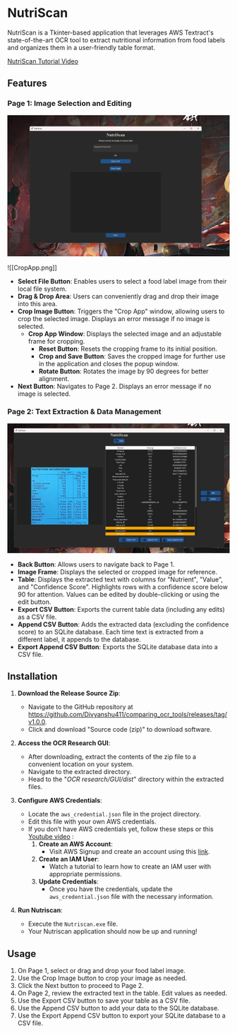 # NutriScan

NutriScan is a Tkinter-based application that leverages AWS Textract's state-of-the-art OCR tool to extract nutritional information from food labels and organizes them in a user-friendly table format.

[NutriScan Tutorial Video](NutriScan%20Tutorial.mp4)

## Features

### Page 1: Image Selection and Editing
![Page 1.png](Page%201.png)

![[CropApp.png]]
- **Select File Button**: Enables users to select a food label image from their local file system.
- **Drag & Drop Area**: Users can conveniently drag and drop their image into this area.
- **Crop Image Button**: Triggers the "Crop App" window, allowing users to crop the selected image. Displays an error message if no image is selected.
  - **Crop App Window**: Displays the selected image and an adjustable frame for cropping.
    - **Reset Button**: Resets the cropping frame to its initial position.
    - **Crop and Save Button**: Saves the cropped image for further use in the application and closes the popup window.
    - **Rotate Button**: Rotates the image by 90 degrees for better alignment.
- **Next Button**: Navigates to Page 2. Displays an error message if no image is selected.

### Page 2: Text Extraction & Data Management
![Page 2.png](Page%202.png)
- **Back Button**: Allows users to navigate back to Page 1.
- **Image Frame**: Displays the selected or cropped image for reference.
- **Table**: Displays the extracted text with columns for "Nutrient", "Value", and "Confidence Score". Highlights rows with a confidence score below 90 for attention. Values can be edited by double-clicking or using the edit button.
- **Export CSV Button**: Exports the current table data (including any edits) as a CSV file.
- **Append CSV Button**: Adds the extracted data (excluding the confidence score) to an SQLite database. Each time text is extracted from a different label, it appends to the database.
- **Export Append CSV Button**: Exports the SQLite database data into a CSV file.

## Installation

1. **Download the Release Source Zip**:
   - Navigate to the GitHub repository at https://github.com/Divyanshu411/comparing_ocr_tools/releases/tag/v1.0.0.
   - Click and download "Source code (zip)" to download software.

2. **Access the OCR Research GUI**:
    - After downloading, extract the contents of the zip file to a convenient location on your system.
    - Navigate to the extracted directory. 
    - Head to the "_OCR research/GUI/dist_" directory within the extracted files.


2. **Configure AWS Credentials**:
    - Locate the `aws_credential.json` file in the project directory.
    - Edit this file with your own AWS credentials.
    - If you don’t have AWS credentials yet, follow these steps or this [Youtube video](https://youtu.be/HuE-QhrmE1c?si=k-rbtrisN9MgXoKV) :
        1. **Create an AWS Account**:
            - Visit AWS Signup and create an account using this [link](https://portal.aws.amazon.com/billing/signup?type=enterprise#/start/email).
        2. **Create an IAM User**:
            - Watch a tutorial to learn how to create an IAM user with appropriate permissions.
        3. **Update Credentials**:
            - Once you have the credentials, update the `aws_credential.json` file with the necessary information.

3. **Run Nutriscan**:
    - Execute the `Nutriscan.exe` file.
    - Your Nutriscan application should now be up and running!

## Usage

1. On Page 1, select or drag and drop your food label image.
2. Use the Crop Image button to crop your image as needed.
3. Click the Next button to proceed to Page 2.
4. On Page 2, review the extracted text in the table. Edit values as needed.
5. Use the Export CSV button to save your table as a CSV file.
6. Use the Append CSV button to add your data to the SQLite database.
7. Use the Export Append CSV button to export your SQLite database to a CSV file.